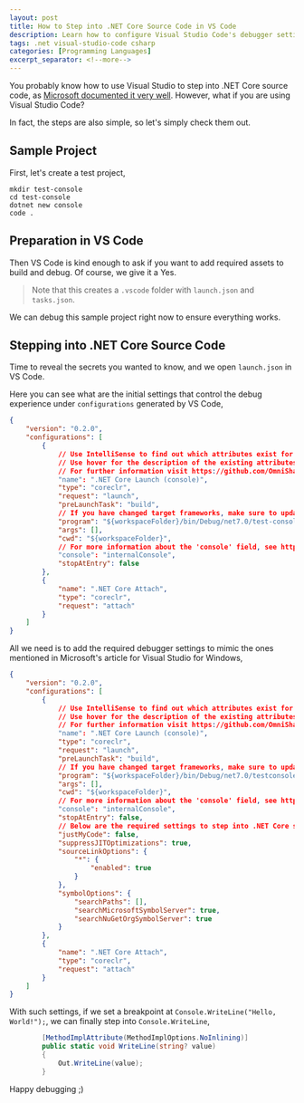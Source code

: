 ```yaml
---
layout: post
title: How to Step into .NET Core Source Code in VS Code
description: Learn how to configure Visual Studio Code's debugger settings to step into .NET Core source code with a step-by-step guide including launch.json configuration examples to enable source linking and symbol loading.
tags: .net visual-studio-code csharp
categories: [Programming Languages]
excerpt_separator: <!--more-->
---
```


You probably know how to use Visual Studio to step into .NET Core source code, as [Microsoft documented it very well](https://learn.microsoft.com/aspnet/core/test/debug-aspnetcore-source?view=aspnetcore-7.0). However, what if you are using Visual Studio Code?
<!--more-->

In fact, the steps are also simple, so let's simply check them out.

## Sample Project

First, let's create a test project,

``` batch
mkdir test-console
cd test-console
dotnet new console
code .
```

## Preparation in VS Code

Then VS Code is kind enough to ask if you want to add required assets to build and debug. Of course, we give it a Yes.

> Note that this creates a `.vscode` folder with `launch.json` and `tasks.json`.

We can debug this sample project right now to ensure everything works.

## Stepping into .NET Core Source Code

Time to reveal the secrets you wanted to know, and we open `launch.json` in VS Code.

Here you can see what are the initial settings that control the debug experience under `configurations` generated by VS Code,

``` json
{
    "version": "0.2.0",
    "configurations": [
        {
            // Use IntelliSense to find out which attributes exist for C# debugging
            // Use hover for the description of the existing attributes
            // For further information visit https://github.com/OmniSharp/omnisharp-vscode/blob/master/debugger-launchjson.md
            "name": ".NET Core Launch (console)",
            "type": "coreclr",
            "request": "launch",
            "preLaunchTask": "build",
            // If you have changed target frameworks, make sure to update the program path.
            "program": "${workspaceFolder}/bin/Debug/net7.0/test-console.dll",
            "args": [],
            "cwd": "${workspaceFolder}",
            // For more information about the 'console' field, see https://aka.ms/VSCode-CS-LaunchJson-Console
            "console": "internalConsole",
            "stopAtEntry": false
        },
        {
            "name": ".NET Core Attach",
            "type": "coreclr",
            "request": "attach"
        }
    ]
}
```

All we need is to add the required debugger settings to mimic the ones mentioned in Microsoft's article for Visual Studio for Windows,

``` json
{
    "version": "0.2.0",
    "configurations": [
        {
            // Use IntelliSense to find out which attributes exist for C# debugging
            // Use hover for the description of the existing attributes
            // For further information visit https://github.com/OmniSharp/omnisharp-vscode/blob/master/debugger-launchjson.md
            "name": ".NET Core Launch (console)",
            "type": "coreclr",
            "request": "launch",
            "preLaunchTask": "build",
            // If you have changed target frameworks, make sure to update the program path.
            "program": "${workspaceFolder}/bin/Debug/net7.0/testconsole-net7.dll",
            "args": [],
            "cwd": "${workspaceFolder}",
            // For more information about the 'console' field, see https://aka.ms/VSCode-CS-LaunchJson-Console
            "console": "internalConsole",
            "stopAtEntry": false,
            // Below are the required settings to step into .NET Core source code
            "justMyCode": false,
            "suppressJITOptimizations": true,
            "sourceLinkOptions": {
                "*": {
                    "enabled": true
                }
            },
            "symbolOptions": {
                "searchPaths": [],
                "searchMicrosoftSymbolServer": true,
                "searchNuGetOrgSymbolServer": true
            }
        },
        {
            "name": ".NET Core Attach",
            "type": "coreclr",
            "request": "attach"
        }
    ]
}
```

With such settings, if we set a breakpoint at `Console.WriteLine("Hello, World!");`, we can finally step into `Console.WriteLine`,

``` csharp
        [MethodImplAttribute(MethodImplOptions.NoInlining)]
        public static void WriteLine(string? value)
        {
            Out.WriteLine(value);
        }
```

Happy debugging ;)
